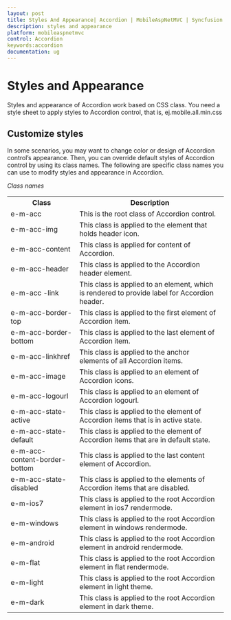 ```yaml
---
layout: post
title: Styles And Appearance| Accordion | MobileAspNetMVC | Syncfusion
description: styles and appearance
platform: mobileaspnetmvc
control: Accordion
keywords:accordion
documentation: ug
---
```


# Styles and Appearance

Styles and appearance of Accordion work based on CSS class. You need a style sheet to apply styles to Accordion control, that is, ej.mobile.all.min.css

## Customize styles

In some scenarios, you may want to change color or design of Accordion control’s appearance. Then, you can override default styles of Accordion control by using its class names. The following are specific class names you can use to modify styles and appearance in Accordion.

_Class names_

<table>
<tr>
<th>
Class</th><th>
Description </th></tr>
<tr>
<td>
e-m-acc                                           </td><td>
 This is the root class of Accordion control.</td></tr>
<tr>
<td>
e-m-acc-img</td><td>
This class is applied to the element that holds                                                                 header icon.</td></tr>
<tr>
<td>
e-m-acc-content                           </td><td>
This class is applied for content of Accordion.      </td></tr>
<tr>
<td>
e-m-acc-header                           </td><td>
This class is applied to the Accordion header element.</td></tr>
<tr>
<td>
e-m-acc -link                                   </td><td>
This class is applied to an element, which is rendered to provide label for Accordion header. </td></tr>
<tr>
<td>
e-m-acc-border-top                       </td><td>
This class is applied to the first element of Accordion item.</td></tr>
<tr>
<td>
e-m-acc-border-bottom                </td><td>
This class is applied to the last element of Accordion item.</td></tr>
<tr>
<td>
e-m-acc-linkhref</td><td>
This class is applied to the anchor elements of all Accordion items.</td></tr>
<tr>
<td>
e-m-acc-image	                               </td><td>
This class is applied to an element of Accordion icons.</td></tr>
<tr>
<td>
e-m-acc-logourl</td><td>
This class is applied to an element of Accordion logourl.</td></tr>
<tr>
<td>
e-m-acc-state-active	                 </td><td>
This class is applied to the element of Accordion items that is in active state.</td></tr>
<tr>
<td>
e-m-acc-state-default</td><td>
This class is applied to the element of Accordion items that are in default state.</td></tr>
<tr>
<td>
e-m-acc-content-border-bottom</td><td>
This class is applied to the last content element of Accordion.</td></tr>
<tr>
<td>
e-m-acc-state-disabled                  </td><td>
This class is applied to the elements of Accordion items that are disabled.   </td></tr>
<tr>
<td>
e-m-ios7</td><td>
This class is applied to the root Accordion element in ios7 rendermode.                </td></tr>
<tr>
<td>
e-m-windows	                                </td><td>
This class is applied to the root Accordion element in windows rendermode.       </td></tr>
<tr>
<td>
e-m-android                                     </td><td>
This class is applied to the root Accordion element in android rendermode. </td></tr>
<tr>
<td>
e-m-flat</td><td>
This class is applied to the root Accordion element in flat rendermode. </td></tr>
<tr>
<td>
e-m-light                                           </td><td>
This class is applied to the root Accordion element in light theme.  </td></tr>
<tr>
<td>
e-m-dark                                           </td><td>
This class is applied to the root Accordion element in dark theme.          </td></tr>
</table>




